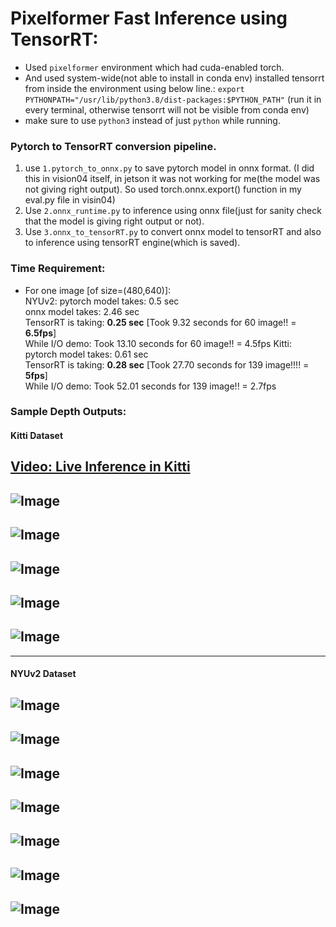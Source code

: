 
# Pixelformer Fast Inference using TensorRT:


- Used `pixelformer` environment which had cuda-enabled torch. 
- And used system-wide(not able to install in conda env) installed tensorrt from inside the environment using below line.: 
    `export PYTHONPATH="/usr/lib/python3.8/dist-packages:$PYTHON_PATH"` (run it in every terminal, otherwise tensorrt will not be visible from conda env)
- make sure to use `python3` instead of just `python` while running.

### Pytorch to TensorRT conversion pipeline.
1. use `1.pytorch_to_onnx.py` to save pytorch model in onnx format. (I did this in vision04 itself, in jetson it was not working for me(the model was not giving right output). So used torch.onnx.export() function in my eval.py file in visin04)
2. Use `2.onnx_runtime.py` to inference using onnx file(just for sanity check that the model is giving right output or not).
3. Use `3.onnx_to_tensorRT.py` to convert onnx model to tensorRT and also to inference using tensorRT engine(which is saved).


### Time Requirement:
- For one image [of size=(480,640)]:   
    NYUv2:
        pytorch model takes:    0.5 sec  
        onnx model takes:       2.46 sec  
        TensorRT is taking:     **0.25 sec** [Took 9.32 seconds for 60 image!! = **6.5fps**]  
        While I/O demo:         Took 13.10 seconds for 60 image!! = 4.5fps
    Kitti:
        pytorch model takes:    0.61 sec  
        TensorRT is taking:     **0.28 sec** [Took 27.70 seconds for 139 image!!!! = **5fps**]  
        While I/O demo:         Took 52.01 seconds for 139 image!! = 2.7fps

### Sample Depth Outputs:

#### Kitti Dataset

[Video: Live Inference in Kitti](https://drive.google.com/file/d/17UpKqsdO0PNUBKludpkqcmQxtyF_YTBG/view?usp=sharing)  
---
![Image](sample_output_images/kitti/000.png)
---
![Image](sample_output_images/kitti/001.png)
---
![Image](sample_output_images/kitti/010.png)
---
![Image](sample_output_images/kitti/020.png)
---
<!-- ![Image](sample_output_images/kitti/030.png)
--- -->
![Image](sample_output_images/kitti/040.png)
---

<!-- ![Image](sample_output_images/kitti/050.png)
![Image](sample_output_images/kitti/060.png)
![Image](sample_output_images/kitti/070.png)
![Image](sample_output_images/kitti/080.png)
![Image](sample_output_images/kitti/090.png)
![Image](sample_output_images/kitti/100.png)
![Image](sample_output_images/kitti/110.png)
![Image](sample_output_images/kitti/120.png)
![Image](sample_output_images/kitti/130.png) -->
---

#### NYUv2 Dataset
![Image](sample_output_images/nyu/000.png)
---
![Image](sample_output_images/nyu/001.png)
---
![Image](sample_output_images/nyu/002.png)
---
![Image](sample_output_images/nyu/003.png)
---
![Image](sample_output_images/nyu/004.png)
---
![Image](sample_output_images/nyu/005.png)
---
![Image](sample_output_images/nyu/006.png)
---
<!-- ![Image](sample_output_images/nyu/007.png)
![Image](sample_output_images/nyu/008.png)
![Image](sample_output_images/nyu/009.png)
![Image](sample_output_images/nyu/010.png)
![Image](sample_output_images/nyu/011.png)
![Image](sample_output_images/nyu/012.png)
![Image](sample_output_images/nyu/013.png)
![Image](sample_output_images/nyu/014.png) -->
